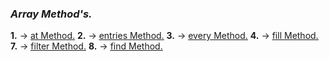 ### _Array Method's._

__1.__ -> <u>[at Method.](./array/at.js)</u>
__2.__ -> <u>[entries Method.](./array/entries.js)</u>
__3.__ -> <u>[every Method.](./array/every.js)</u>
__4.__ -> <u>[fill Method.](./array/fill.js)</u>
__7.__ -> <u>[filter Method.](./array/filter.js)</u>
__8.__ -> <u>[find Method.](./array/find.js)</u>
